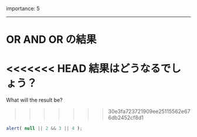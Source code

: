 importance: 5

---

# OR AND OR の結果

<<<<<<< HEAD
結果はどうなるでしょう？
=======
What will the result be?
>>>>>>> 30e3fa723721909ee25115562e676db2452cf8d1

```js
alert( null || 2 && 3 || 4 );
```
